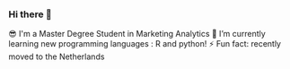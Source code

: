 ### Hi there 👋
:sunglasses: I'm a Master Degree Student in Marketing Analytics
🌱 I’m currently learning new programming languages : R and python! 
⚡ Fun fact: recently moved to the Netherlands 
<!--
**ludoivca/ludoivca** is a ✨ _special_ ✨ repository because its `README.md` (this file) appears on your GitHub profile.

Here are some ideas to get you started:

- 🔭 I’m currently working on ...
- 🌱 I’m currently learning ...
- 👯 I’m looking to collaborate on ...
- 🤔 I’m looking for help with ...
- 💬 Ask me about ...
- 📫 How to reach me: ...
- 😄 Pronouns: ...
- ⚡ Fun fact: ...
-->
